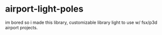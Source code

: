 # airport-light-poles
im bored so i made this library, customizable library light to use w/ fsx/p3d airport projects.
